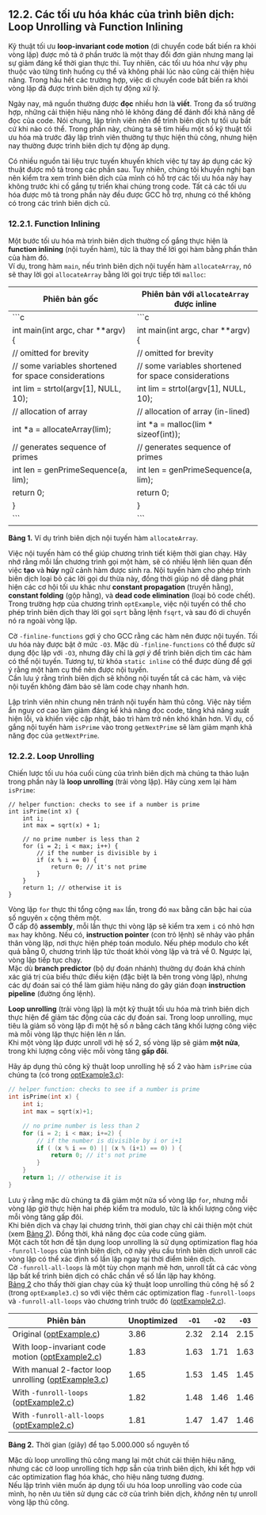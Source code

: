 ## 12.2. Các tối ưu hóa khác của trình biên dịch: Loop Unrolling và Function Inlining

Kỹ thuật tối ưu **loop-invariant code motion** (di chuyển code bất biến ra khỏi vòng lặp) được mô tả ở phần trước là một thay đổi đơn giản nhưng mang lại sự giảm đáng kể thời gian thực thi. Tuy nhiên, các tối ưu hóa như vậy phụ thuộc vào từng tình huống cụ thể và không phải lúc nào cũng cải thiện hiệu năng. Trong hầu hết các trường hợp, việc di chuyển code bất biến ra khỏi vòng lặp đã được trình biên dịch tự động xử lý.

Ngày nay, mã nguồn thường được **đọc** nhiều hơn là **viết**. Trong đa số trường hợp, những cải thiện hiệu năng nhỏ lẻ không đáng để đánh đổi khả năng dễ đọc của code. Nói chung, lập trình viên nên để trình biên dịch tự tối ưu bất cứ khi nào có thể. Trong phần này, chúng ta sẽ tìm hiểu một số kỹ thuật tối ưu hóa mà trước đây lập trình viên thường tự thực hiện thủ công, nhưng hiện nay thường được trình biên dịch tự động áp dụng.

Có nhiều nguồn tài liệu trực tuyến khuyến khích việc tự tay áp dụng các kỹ thuật được mô tả trong các phần sau. Tuy nhiên, chúng tôi khuyến nghị bạn nên kiểm tra xem trình biên dịch của mình có hỗ trợ các tối ưu hóa này hay không trước khi cố gắng tự triển khai chúng trong code. Tất cả các tối ưu hóa được mô tả trong phần này đều được GCC hỗ trợ, nhưng có thể không có trong các trình biên dịch cũ.

### 12.2.1. Function Inlining

Một bước tối ưu hóa mà trình biên dịch thường cố gắng thực hiện là **function inlining** (nội tuyến hàm), tức là thay thế lời gọi hàm bằng phần thân của hàm đó.  
Ví dụ, trong hàm `main`, nếu trình biên dịch nội tuyến hàm `allocateArray`, nó sẽ thay lời gọi `allocateArray` bằng lời gọi trực tiếp tới `malloc`:

| Phiên bản gốc | Phiên bản với `allocateArray` được inline |
|---------------|-------------------------------------------|
| ```c | ```c |
| int main(int argc, char **argv) { | int main(int argc, char **argv) { |
|     // omitted for brevity |     // omitted for brevity |
|     // some variables shortened for space considerations |     // some variables shortened for space considerations |
|     int lim = strtol(argv[1], NULL, 10); |     int lim = strtol(argv[1], NULL, 10); |
|     // allocation of array | // allocation of array (in-lined) |
|     int *a = allocateArray(lim); |     int *a = malloc(lim * sizeof(int)); |
|     // generates sequence of primes |     // generates sequence of primes |
|     int len = genPrimeSequence(a, lim); |     int len = genPrimeSequence(a, lim); |
|     return 0; |     return 0; |
| } | } |
| ``` | ``` |

**Bảng 1.** Ví dụ trình biên dịch nội tuyến hàm `allocateArray`.

Việc nội tuyến hàm có thể giúp chương trình tiết kiệm thời gian chạy. Hãy nhớ rằng mỗi lần chương trình gọi một hàm, sẽ có nhiều lệnh liên quan đến việc **tạo** và **hủy** ngữ cảnh hàm được sinh ra. Nội tuyến hàm cho phép trình biên dịch loại bỏ các lời gọi dư thừa này, đồng thời giúp nó dễ dàng phát hiện các cơ hội tối ưu khác như **constant propagation** (truyền hằng), **constant folding** (gộp hằng), và **dead code elimination** (loại bỏ code chết).  
Trong trường hợp của chương trình `optExample`, việc nội tuyến có thể cho phép trình biên dịch thay lời gọi `sqrt` bằng lệnh `fsqrt`, và sau đó di chuyển nó ra ngoài vòng lặp.

Cờ `-finline-functions` gợi ý cho GCC rằng các hàm nên được nội tuyến. Tối ưu hóa này được bật ở mức `-O3`. Mặc dù `-finline-functions` có thể được sử dụng độc lập với `-O3`, nhưng đây chỉ là *gợi ý* để trình biên dịch tìm các hàm có thể nội tuyến. Tương tự, từ khóa `static inline` có thể được dùng để gợi ý rằng một hàm cụ thể nên được nội tuyến.  
Cần lưu ý rằng trình biên dịch sẽ không nội tuyến tất cả các hàm, và việc nội tuyến không đảm bảo sẽ làm code chạy nhanh hơn.

Lập trình viên nhìn chung nên tránh nội tuyến hàm thủ công. Việc này tiềm ẩn nguy cơ cao làm giảm đáng kể khả năng đọc code, tăng khả năng xuất hiện lỗi, và khiến việc cập nhật, bảo trì hàm trở nên khó khăn hơn. Ví dụ, cố gắng nội tuyến hàm `isPrime` vào trong `getNextPrime` sẽ làm giảm mạnh khả năng đọc của `getNextPrime`.

### 12.2.2. Loop Unrolling

Chiến lược tối ưu hóa cuối cùng của trình biên dịch mà chúng ta thảo luận trong phần này là **loop unrolling** (trải vòng lặp). Hãy cùng xem lại hàm `isPrime`:

```
// helper function: checks to see if a number is prime
int isPrime(int x) {
    int i;
    int max = sqrt(x) + 1;

    // no prime number is less than 2
    for (i = 2; i < max; i++) {
        // if the number is divisible by i
        if (x % i == 0) {
            return 0; // it's not prime
        }
    }
    return 1; // otherwise it is
}
```

Vòng lặp `for` thực thi tổng cộng `max` lần, trong đó `max` bằng căn bậc hai của số nguyên `x` cộng thêm một.  
Ở cấp độ **assembly**, mỗi lần thực thi vòng lặp sẽ kiểm tra xem `i` có nhỏ hơn `max` hay không. Nếu có, **instruction pointer** (con trỏ lệnh) sẽ nhảy vào phần thân vòng lặp, nơi thực hiện phép toán modulo. Nếu phép modulo cho kết quả bằng 0, chương trình lập tức thoát khỏi vòng lặp và trả về 0. Ngược lại, vòng lặp tiếp tục chạy.  
Mặc dù **branch predictor** (bộ dự đoán nhánh) thường dự đoán khá chính xác giá trị của biểu thức điều kiện (đặc biệt là bên trong vòng lặp), nhưng các dự đoán sai có thể làm giảm hiệu năng do gây gián đoạn **instruction pipeline** (đường ống lệnh).

**Loop unrolling** (trải vòng lặp) là một kỹ thuật tối ưu hóa mà trình biên dịch thực hiện để giảm tác động của các dự đoán sai. Trong loop unrolling, mục tiêu là giảm số vòng lặp đi một hệ số *n* bằng cách tăng khối lượng công việc mà mỗi vòng lặp thực hiện lên *n* lần.  
Khi một vòng lặp được unroll với hệ số 2, số vòng lặp sẽ giảm **một nửa**, trong khi lượng công việc mỗi vòng tăng **gấp đôi**.

Hãy áp dụng thủ công kỹ thuật loop unrolling hệ số 2 vào hàm `isPrime` của chúng ta (có trong [optExample3.c](_attachments/optExample3.c)):

```c
// helper function: checks to see if a number is prime
int isPrime(int x) {
    int i;
    int max = sqrt(x)+1;

    // no prime number is less than 2
    for (i = 2; i < max; i+=2) {
        // if the number is divisible by i or i+1
        if ( (x % i == 0) || (x % (i+1) == 0) ) {
            return 0; // it's not prime
        }
    }
    return 1; // otherwise it is
}
```

Lưu ý rằng mặc dù chúng ta đã giảm một nửa số vòng lặp `for`, nhưng mỗi vòng lặp giờ thực hiện hai phép kiểm tra modulo, tức là khối lượng công việc mỗi vòng tăng gấp đôi.  
Khi biên dịch và chạy lại chương trình, thời gian chạy chỉ cải thiện một chút (xem [Bảng 2](#NextTimes)). Đồng thời, khả năng đọc của code cũng giảm.  
Một cách tốt hơn để tận dụng loop unrolling là sử dụng optimization flag hóa `-funroll-loops` của trình biên dịch, cờ này yêu cầu trình biên dịch unroll các vòng lặp có thể xác định số lần lặp ngay tại thời điểm biên dịch.  
Cờ `-funroll-all-loops` là một tùy chọn mạnh mẽ hơn, unroll tất cả các vòng lặp bất kể trình biên dịch có chắc chắn về số lần lặp hay không.  
[Bảng 2](#NextTimes) cho thấy thời gian chạy của kỹ thuật loop unrolling thủ công hệ số 2 (trong `optExample3.c`) so với việc thêm các optimization flag `-funroll-loops` và `-funroll-all-loops` vào chương trình trước đó ([optExample2.c](_attachments/optExample2.c)).

| Phiên bản | Unoptimized | `-O1` | `-O2` | `-O3` |
|-----------|-------------|-------|-------|-------|
| Original ([optExample.c](_attachments/optExample.c)) | 3.86 | 2.32 | 2.14 | 2.15 |
| With loop-invariant code motion ([optExample2.c](_attachments/optExample2.c)) | 1.83 | 1.63 | 1.71 | 1.63 |
| With manual 2-factor loop unrolling ([optExample3.c](_attachments/optExample3.c)) | 1.65 | 1.53 | 1.45 | 1.45 |
| With `-funroll-loops` ([optExample2.c](_attachments/optExample2.c)) | 1.82 | 1.48 | 1.46 | 1.46 |
| With `-funroll-all-loops` ([optExample2.c](_attachments/optExample2.c)) | 1.81 | 1.47 | 1.47 | 1.46 |

**Bảng 2.** Thời gian (giây) để tạo 5.000.000 số nguyên tố

Mặc dù loop unrolling thủ công mang lại một chút cải thiện hiệu năng, nhưng các cờ loop unrolling tích hợp sẵn của trình biên dịch, khi kết hợp với các optimization flag hóa khác, cho hiệu năng tương đương.  
Nếu lập trình viên muốn áp dụng tối ưu hóa loop unrolling vào code của mình, họ nên ưu tiên sử dụng các cờ của trình biên dịch, *không* nên tự unroll vòng lặp thủ công.